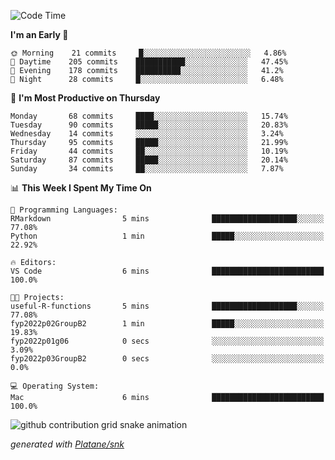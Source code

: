 <!--START_SECTION:waka-->
![Code Time](http://img.shields.io/badge/Code%20Time-0%20secs-blue)

**I'm an Early 🐤** 

```text
🌞 Morning    21 commits     █░░░░░░░░░░░░░░░░░░░░░░░░   4.86% 
🌆 Daytime    205 commits    ███████████░░░░░░░░░░░░░░   47.45% 
🌃 Evening    178 commits    ██████████░░░░░░░░░░░░░░░   41.2% 
🌙 Night      28 commits     █░░░░░░░░░░░░░░░░░░░░░░░░   6.48%

```
📅 **I'm Most Productive on Thursday** 

```text
Monday       68 commits     ████░░░░░░░░░░░░░░░░░░░░░   15.74% 
Tuesday      90 commits     █████░░░░░░░░░░░░░░░░░░░░   20.83% 
Wednesday    14 commits     ░░░░░░░░░░░░░░░░░░░░░░░░░   3.24% 
Thursday     95 commits     █████░░░░░░░░░░░░░░░░░░░░   21.99% 
Friday       44 commits     ██░░░░░░░░░░░░░░░░░░░░░░░   10.19% 
Saturday     87 commits     █████░░░░░░░░░░░░░░░░░░░░   20.14% 
Sunday       34 commits     ██░░░░░░░░░░░░░░░░░░░░░░░   7.87%

```


📊 **This Week I Spent My Time On** 

```text
💬 Programming Languages: 
RMarkdown                5 mins              ███████████████████░░░░░░   77.08% 
Python                   1 min               █████░░░░░░░░░░░░░░░░░░░░   22.92%

🔥 Editors: 
VS Code                  6 mins              █████████████████████████   100.0%

🐱‍💻 Projects: 
useful-R-functions       5 mins              ███████████████████░░░░░░   77.08% 
fyp2022p02GroupB2        1 min               █████░░░░░░░░░░░░░░░░░░░░   19.83% 
fyp2022p01g06            0 secs              ░░░░░░░░░░░░░░░░░░░░░░░░░   3.09% 
fyp2022p03GroupB2        0 secs              ░░░░░░░░░░░░░░░░░░░░░░░░░   0.0%

💻 Operating System: 
Mac                      6 mins              █████████████████████████   100.0%

```


<!--END_SECTION:waka-->


<!--Snake Game-->
![github contribution grid snake animation](https://raw.githubusercontent.com/viggo-gascou/viggo-gascou/output/github-contribution-grid-snake.svg)

_generated with [Platane/snk](https://github.com/Platane/snk)_
<!--Snake Game-->

